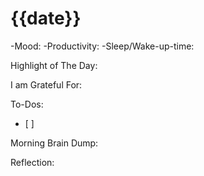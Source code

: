 # {{date}}
-Mood: 
-Productivity: 
-Sleep/Wake-up-time: 

Highlight of The Day: 

I am Grateful For: 

To-Dos:
- [ ] 

Morning Brain Dump:

Reflection:
